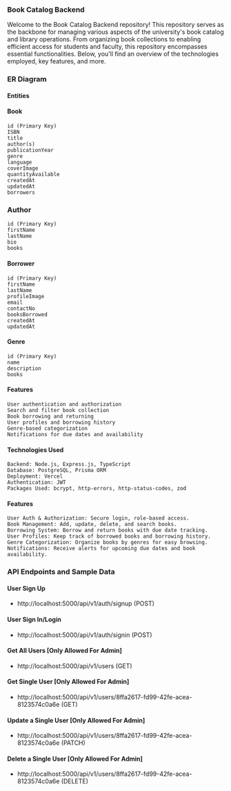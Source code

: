 ### Book Catalog Backend

Welcome to the Book Catalog Backend repository! This repository serves as the backbone for managing various aspects of the university's book catalog and library operations. From organizing book collections to enabling efficient access for students and faculty, this repository encompasses essential functionalities. Below, you'll find an overview of the technologies employed, key features, and more.

### ER Diagram

#### Entities

#### Book

    id (Primary Key)
    ISBN
    title
    author(s)
    publicationYear
    genre
    language
    coverImage
    quantityAvailable
    createdAt
    updatedAt
    borrowers

### Author

    id (Primary Key)
    firstName
    lastName
    bio
    books

#### Borrower

    id (Primary Key)
    firstName
    lastName
    profileImage
    email
    contactNo
    booksBorrowed
    createdAt
    updatedAt

#### Genre

    id (Primary Key)
    name
    description
    books

#### Features

    User authentication and authorization
    Search and filter book collection
    Book borrowing and returning
    User profiles and borrowing history
    Genre-based categorization
    Notifications for due dates and availability

#### Technologies Used

    Backend: Node.js, Express.js, TypeScript
    Database: PostgreSQL, Prisma ORM
    Deployment: Vercel
    Authentication: JWT
    Packages Used: bcrypt, http-errors, http-status-codes, zod

#### Features

    User Auth & Authorization: Secure login, role-based access.
    Book Management: Add, update, delete, and search books.
    Borrowing System: Borrow and return books with due date tracking.
    User Profiles: Keep track of borrowed books and borrowing history.
    Genre Categorization: Organize books by genres for easy browsing.
    Notifications: Receive alerts for upcoming due dates and book availability.

### API Endpoints and Sample Data

#### User Sign Up

  - http://localhost:5000/api/v1/auth/signup (POST)

#### User Sign In/Login

  - http://localhost:5000/api/v1/auth/signin (POST)
#### Get All Users [Only Allowed For Admin]

  - http://localhost:5000/api/v1/users (GET)
#### Get Single User [Only Allowed For Admin]

  - http://localhost:5000/api/v1/users/8ffa2617-fd99-42fe-acea-8123574c0a6e (GET)
#### Update a Single User [Only Allowed For Admin]

  - http://localhost:5000/api/v1/users/8ffa2617-fd99-42fe-acea-8123574c0a6e (PATCH)
#### Delete a Single User [Only Allowed For Admin]

  - http://localhost:5000/api/v1/users/8ffa2617-fd99-42fe-acea-8123574c0a6e (DELETE)
